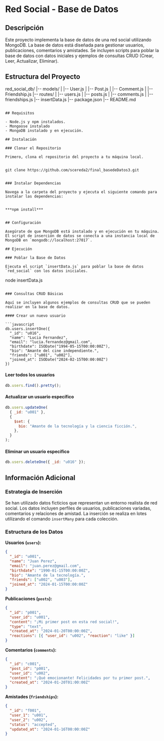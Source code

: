 # Red Social - Base de Datos

## Descripción

Este proyecto implementa la base de datos de una red social utilizando MongoDB. La base de datos está diseñada para gestionar usuarios, publicaciones, comentarios y amistades. Se incluyen scripts para poblar la base de datos con datos iniciales y ejemplos de consultas CRUD (Crear, Leer, Actualizar, Eliminar).

## Estructura del Proyecto

red_social_db/
|-- models/
| |-- User.js
| |-- Post.js
| |-- Comment.js
| |-- Friendship.js
|-- routes/
| |-- users.js
| |-- posts.js
| |-- comments.js
| |-- friendships.js
|-- insertData.js
|-- package.json
|-- README.md

```

## Requisitos

- Node.js y npm instalados.
- Mongoose instalado
- MongoDB instalado y en ejecución.

## Instalación

### Clonar el Repositorio

Primero, clona el repositorio del proyecto a tu máquina local.


git clone https://github.com/scereda2/final_basedeDatos3.git


### Instalar Dependencias

Navega a la carpeta del proyecto y ejecuta el siguiente comando para instalar las dependencias:


***npm install***


## Configuración

Asegúrate de que MongoDB está instalado y en ejecución en tu máquina. El script de inserción de datos se conecta a una instancia local de MongoDB en `mongodb://localhost:27017`.

## Ejecución

### Poblar la Base de Datos

Ejecuta el script `insertData.js` para poblar la base de datos `red_social` con los datos iniciales.

```

node insertData.js

````

### Consultas CRUD Básicas

Aquí se incluyen algunos ejemplos de consultas CRUD que se pueden realizar en la base de datos.

#### Crear un nuevo usuario

```javascript
db.users.insertOne({
  "_id": "u016",
  "name": "Lucia Fernandez",
  "email": "lucia.fernandez@gmail.com",
  "birthdate": ISODate("1994-05-15T00:00:00Z"),
  "bio": "Amante del cine independiente.",
  "friends": ["u001", "u002"],
  "joined_at": ISODate("2024-02-15T00:00:00Z")
})
````

#### Leer todos los usuarios

```javascript
db.users.find().pretty();
```

#### Actualizar un usuario específico

```javascript
db.users.updateOne(
  { _id: "u001" },
  {
    $set: {
      bio: "Amante de la tecnología y la ciencia ficción.",
    },
  }
);
```

#### Eliminar un usuario específico

```javascript
db.users.deleteOne({ _id: "u016" });
```

## Información Adicional

### Estrategia de Inserción

Se han utilizado datos ficticios que representan un entorno realista de red social. Los datos incluyen perfiles de usuarios, publicaciones variadas, comentarios y relaciones de amistad. La inserción se realiza en lotes utilizando el comando `insertMany` para cada colección.

### Estructura de los Datos

**Usuarios (`users`):**

```json
{
  "_id": "u001",
  "name": "Juan Perez",
  "email": "juan.perez@gmail.com",
  "birthdate": "1990-01-15T00:00:00Z",
  "bio": "Amante de la tecnología.",
  "friends": ["u002", "u003"],
  "joined_at": "2024-01-15T00:00:00Z"
}
```

**Publicaciones (`posts`):**

```json
{
  "_id": "p001",
  "user_id": "u001",
  "content": "¡Mi primer post en esta red social!",
  "type": "text",
  "created_at": "2024-01-20T00:00:00Z",
  "reactions": [{ "user_id": "u002", "reaction": "like" }]
}
```

**Comentarios (`comments`):**

```json
{
  "_id": "c001",
  "post_id": "p001",
  "user_id": "u002",
  "content": "¡Qué emocionante! Felicidades por tu primer post.",
  "created_at": "2024-01-20T01:00:00Z"
}
```

**Amistades (`friendships`):**

```json
{
  "_id": "f001",
  "user_1": "u001",
  "user_2": "u002",
  "status": "accepted",
  "updated_at": "2024-01-16T00:00:00Z"
}
```

